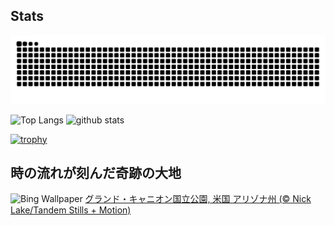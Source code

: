 ## Stats
<picture>
  <source media="(prefers-color-scheme: dark)" srcset="https://raw.githubusercontent.com/ba230t/ba230t/output/github-contribution-grid-snake-dark.svg">
  <source media="(prefers-color-scheme: light)" srcset="https://raw.githubusercontent.com/ba230t/ba230t/output/github-contribution-grid-snake.svg">
  <img alt="github contribution grid snake animation" src="https://raw.githubusercontent.com/ba230t/ba230t/output/github-contribution-grid-snake.svg">
</picture>

<p align="left">
  <img alt="Top Langs" height="150px" src="https://github-readme-stats.vercel.app/api/top-langs/?username=ba230t&layout=compact&theme=transparent" />
  <img alt="github stats" height="150px" src="https://github-readme-stats.vercel.app/api?username=ba230t&theme=transparent" />
</p>

[![trophy](https://github-profile-trophy.vercel.app/?username=ba230t&theme=transparent&column=7)](https://github.com/ryo-ma/github-profile-trophy)


<!-- Bing Wallpaper Start -->
## 時の流れが刻んだ奇跡の大地
![Bing Wallpaper](https://www.bing.com/th?id=OHR.CanyonSnow_JA-JP4445810449_1920x1080.jpg&rf=LaDigue_1920x1080.jpg&pid=hp)
[グランド・キャニオン国立公園, 米国 アリゾナ州 (© Nick Lake/Tandem Stills + Motion)](https://www.bing.com/search?q=%E3%82%B0%E3%83%A9%E3%83%B3%E3%83%89%E3%83%BB%E3%82%AD%E3%83%A3%E3%83%8B%E3%82%AA%E3%83%B3%E5%9B%BD%E7%AB%8B%E5%85%AC%E5%9C%92&form=hpcapt&filters=HpDate%3a%2220250126_1500%22)
<!-- Bing Wallpaper End -->
